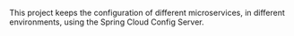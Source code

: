 This project keeps the configuration of different microservices, in different environments, using the Spring Cloud Config Server.